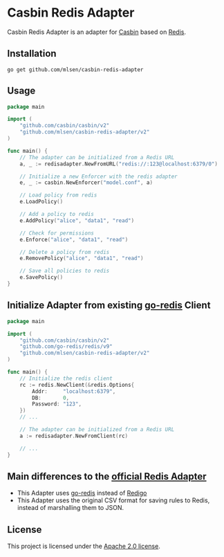 # Casbin Redis Adapter

Casbin Redis Adapter is an adapter for [Casbin](https://github.com/casbin/casbin) based on [Redis](https://redis.io).

## Installation

    go get github.com/mlsen/casbin-redis-adapter

## Usage

```go
package main

import (
	"github.com/casbin/casbin/v2"
	"github.com/mlsen/casbin-redis-adapter/v2"
)

func main() {
	// The adapter can be initialized from a Redis URL
	a, _ := redisadapter.NewFromURL("redis://:123@localhost:6379/0")

	// Initialize a new Enforcer with the redis adapter
	e, _ := casbin.NewEnforcer("model.conf", a)

	// Load policy from redis
	e.LoadPolicy()

	// Add a policy to redis
	e.AddPolicy("alice", "data1", "read")

	// Check for permissions
	e.Enforce("alice", "data1", "read")

	// Delete a policy from redis
	e.RemovePolicy("alice", "data1", "read")

	// Save all policies to redis
	e.SavePolicy()
}
```

## Initialize Adapter from existing [go-redis](https://github.com/go-redis/redis) Client

```go
package main

import (
	"github.com/casbin/casbin/v2"
	"github.com/go-redis/redis/v9"
	"github.com/mlsen/casbin-redis-adapter/v2"
)

func main() {
	// Initialize the redis client
	rc := redis.NewClient(&redis.Options{
		Addr:     "localhost:6379",
		DB:       0,
		Password: "123",
	})
	// ...

	// The adapter can be initialized from a Redis URL
	a := redisadapter.NewFromClient(rc)

	// ...
}
```

## Main differences to the [official Redis Adapter](https://github.com/casbin/redis-adapter/)

- This Adapter uses [go-redis](https://github.com/go-redis/redis) instead
  of [Redigo](https://github.com/gomodule/redigo)
- This Adapter uses the original CSV format for saving rules to Redis, instead of marshalling them to JSON.

## License

This project is licensed under
the [Apache 2.0 license](https://github.com/mlsen/casbin-redis-adapter/blob/master/LICENSE).